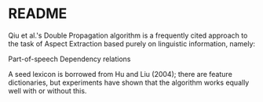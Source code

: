 # README

Qiu et al.'s Double Propagation algorithm is a frequently cited approach to the task of Aspect Extraction based purely on linguistic information, namely:

Part-of-speech
Dependency relations

A seed lexicon is borrowed from Hu and Liu (2004); there are feature dictionaries, but experiments have shown that the algorithm works equally well with or without this. 
